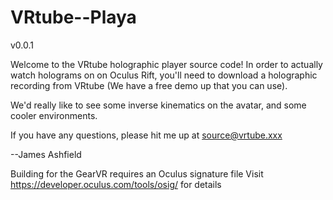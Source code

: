 # VRtube--Playa
v0.0.1

Welcome to the VRtube holographic player source code!
In order to actually watch holograms on on Oculus Rift, you'll need to download a holographic recording from VRtube (We have a free demo up that you can use).


We'd really like to see some inverse kinematics on the avatar, and some cooler environments.

If you have any questions, please hit me up at source@vrtube.xxx

--James Ashfield

Building for the GearVR requires an Oculus signature file
Visit https://developer.oculus.com/tools/osig/ for details
